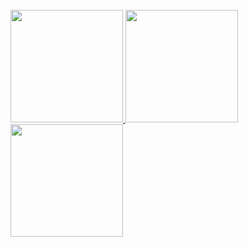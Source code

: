 <br/>

<a href="https://github.com/Gregzeee">
  <img height="180em" src="https://github-readme-streak-stats.herokuapp.com/?user=Gregzeee&theme=dark&hide_border=true)" />
  <img height="180em" src="https://github-readme-stats-a5xq.vercel.app/api/top-langs/?username=Gregzeee&layout=compact&theme=dark" />
  <img height="180em" src="![My Discord](https://discord-readme-badge.vercel.app/api?id=872473874942525460)"/>
</a>

<br/>
